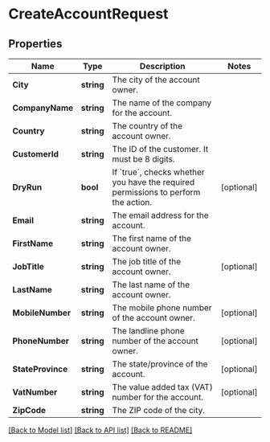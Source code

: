 # CreateAccountRequest

## Properties

Name | Type | Description | Notes
------------ | ------------- | ------------- | -------------
**City** | **string** | The city of the account owner. | 
**CompanyName** | **string** | The name of the company for the account. | 
**Country** | **string** | The country of the account owner. | 
**CustomerId** | **string** | The ID of the customer. It must be 8 digits. | 
**DryRun** | **bool** | If &#x60;true&#x60;, checks whether you have the required permissions to perform the action. | [optional] 
**Email** | **string** | The email address for the account. | 
**FirstName** | **string** | The first name of the account owner. | 
**JobTitle** | **string** | The job title of the account owner. | [optional] 
**LastName** | **string** | The last name of the account owner. | 
**MobileNumber** | **string** | The mobile phone number of the account owner. | [optional] 
**PhoneNumber** | **string** | The landline phone number of the account owner. | [optional] 
**StateProvince** | **string** | The state/province of the account. | [optional] 
**VatNumber** | **string** | The value added tax (VAT) number for the account. | [optional] 
**ZipCode** | **string** | The ZIP code of the city. | 

[[Back to Model list]](../README.md#documentation-for-models) [[Back to API list]](../README.md#documentation-for-api-endpoints) [[Back to README]](../README.md)


